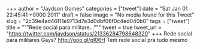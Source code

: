 
+++
author = "Jaydson Gomes"
categories = ["tweet"]
date = "Sat Jan 01 22:45:41 +0000 2011"
draft = false
image = "No media found for this Tweet"
slug = "2c39e4ad46f11e9713d7e3d0dbf06f0c4ed040b0"
tags = ["tweet"]
title = """Rede social para militare..."""
tweet = true
tweet_url = "https://twitter.com/jaydson/status/21336284798648320"
+++
Rede social para militares Gays? http://goo.gl/qI06H Tem rede social pra tudo mesmo
